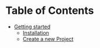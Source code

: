 # Table of Contents

* [Getting started](getting-started/README.md)
  * [Installation](getting-started/Installation.md)
  * [Create a new Project](getting-started/CreateProject.md)
